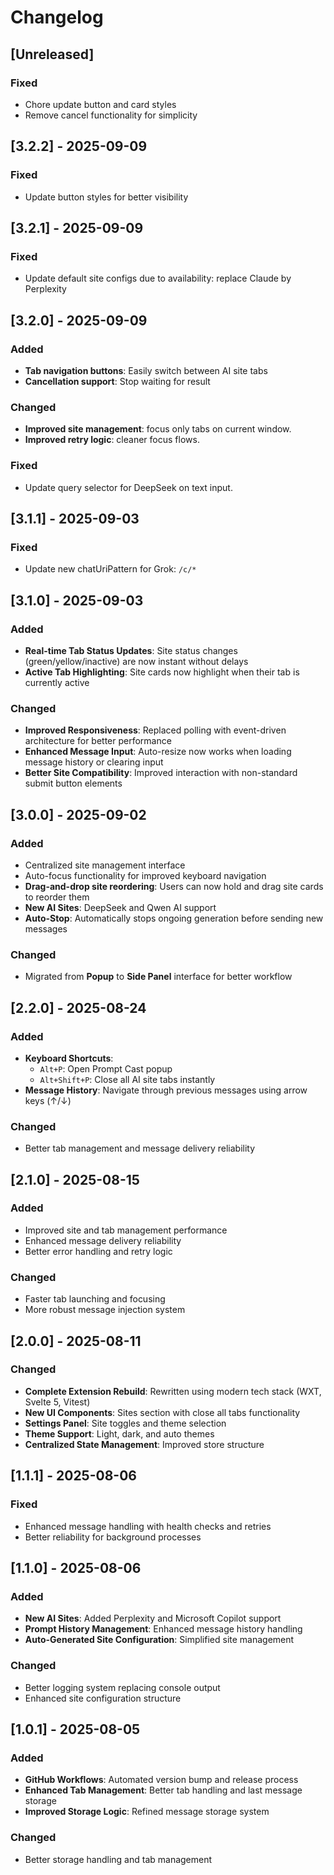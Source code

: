# Changelog

## [Unreleased]

### Fixed

- Chore update button and card styles
- Remove cancel functionality for simplicity

## [3.2.2] - 2025-09-09

### Fixed

- Update button styles for better visibility

## [3.2.1] - 2025-09-09

### Fixed

- Update default site configs due to availability: replace Claude by Perplexity

## [3.2.0] - 2025-09-09

### Added

- **Tab navigation buttons**: Easily switch between AI site tabs
- **Cancellation support**: Stop waiting for result

### Changed

- **Improved site management**: focus only tabs on current window.
- **Improved retry logic**: cleaner focus flows.

### Fixed

- Update query selector for DeepSeek on text input.

## [3.1.1] - 2025-09-03

### Fixed

- Update new chatUriPattern for Grok: `/c/*`

## [3.1.0] - 2025-09-03

### Added

- **Real-time Tab Status Updates**: Site status changes (green/yellow/inactive) are now instant without delays
- **Active Tab Highlighting**: Site cards now highlight when their tab is currently active

### Changed

- **Improved Responsiveness**: Replaced polling with event-driven architecture for better performance
- **Enhanced Message Input**: Auto-resize now works when loading message history or clearing input
- **Better Site Compatibility**: Improved interaction with non-standard submit button elements

## [3.0.0] - 2025-09-02

### Added

- Centralized site management interface
- Auto-focus functionality for improved keyboard navigation
- **Drag-and-drop site reordering**: Users can now hold and drag site cards to reorder them
- **New AI Sites**: DeepSeek and Qwen AI support
- **Auto-Stop**: Automatically stops ongoing generation before sending new messages

### Changed

- Migrated from **Popup** to **Side Panel** interface for better workflow

## [2.2.0] - 2025-08-24

### Added

- **Keyboard Shortcuts**:
  - `Alt+P`: Open Prompt Cast popup
  - `Alt+Shift+P`: Close all AI site tabs instantly
- **Message History**: Navigate through previous messages using arrow keys (↑/↓)

### Changed

- Better tab management and message delivery reliability

## [2.1.0] - 2025-08-15

### Added

- Improved site and tab management performance
- Enhanced message delivery reliability
- Better error handling and retry logic

### Changed

- Faster tab launching and focusing
- More robust message injection system

## [2.0.0] - 2025-08-11

### Changed

- **Complete Extension Rebuild**: Rewritten using modern tech stack (WXT, Svelte 5, Vitest)
- **New UI Components**: Sites section with close all tabs functionality
- **Settings Panel**: Site toggles and theme selection
- **Theme Support**: Light, dark, and auto themes
- **Centralized State Management**: Improved store structure

## [1.1.1] - 2025-08-06

### Fixed

- Enhanced message handling with health checks and retries
- Better reliability for background processes

## [1.1.0] - 2025-08-06

### Added

- **New AI Sites**: Added Perplexity and Microsoft Copilot support
- **Prompt History Management**: Enhanced message history handling
- **Auto-Generated Site Configuration**: Simplified site management

### Changed

- Better logging system replacing console output
- Enhanced site configuration structure

## [1.0.1] - 2025-08-05

### Added

- **GitHub Workflows**: Automated version bump and release process
- **Enhanced Tab Management**: Better tab handling and last message storage
- **Improved Storage Logic**: Refined message storage system

### Changed

- Better storage handling and tab management
